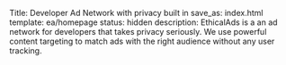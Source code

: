 Title: Developer Ad Network with privacy built in
save_as: index.html
template: ea/homepage
status: hidden
description: EthicalAds is a an ad network for developers that takes privacy seriously. We use powerful content targeting to match ads with the right audience without any user tracking.
